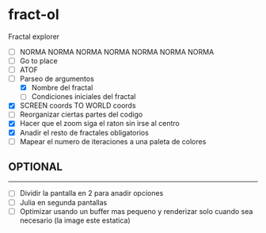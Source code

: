 # fract-ol

Fractal explorer

- [ ] NORMA NORMA NORMA NORMA NORMA NORMA NORMA
- [ ] Go to place
- [ ] ATOF
- [ ] Parseo de argumentos
	- [x] Nombre del fractal
	- [ ] Condiciones iniciales del fractal 
- [x] SCREEN coords TO WORLD coords
- [ ] Reorganizar ciertas partes del codigo
- [x] Hacer que el zoom siga el raton sin irse al centro
- [x] Anadir el resto de fractales obligatorios
- [ ] Mapear el numero de iteraciones a una paleta de colores

## OPTIONAL
---
- [ ] Dividir la pantalla en 2 para anadir opciones
- [ ] Julia en segunda pantallas 
- [ ] Optimizar usando un buffer mas pequeno y renderizar solo cuando sea necesario (la image este estatica)
